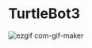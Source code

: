 # TurtleBot3
![ezgif com-gif-maker](https://user-images.githubusercontent.com/79098363/127728335-d2b86df5-56b3-42f5-bb0f-c156d240556d.gif)
